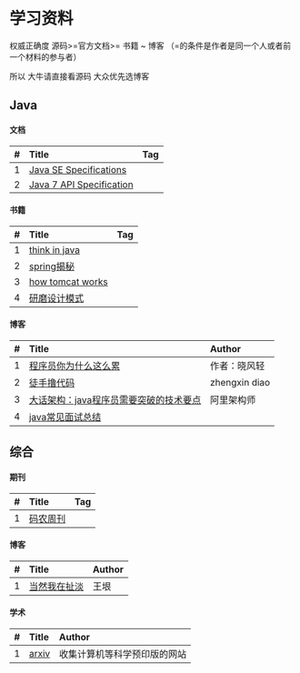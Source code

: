 # 学习资料

权威正确度 源码>=官方文档>= 书籍 ~ 博客 （=的条件是作者是同一个人或者前一个材料的参与者）   

所以 大牛请直接看源码 大众优先选博客


## Java
#### 文档
|#|Title|Tag|
|:------------- |:------------- |:------------- |
|1|[Java SE Specifications][001]||
|2|[Java 7 API Specification][002]||
#### 书籍
|#|Title|Tag|
|:------------- |:------------- |:------------- |
|1|[think in java][003]||
|2|[spring揭秘][008]||
|3|[how tomcat works][009]||
|4|[研磨设计模式][011]||

#### 博客
|#|Title|Author|
|:------------- |:------------- |:------------- |
|1|[程序员你为什么这么累][004]|作者：晓风轻|
|2|[徒手撸代码][007]|zhengxin diao|
|3|[大话架构：java程序员需要突破的技术要点][009]|阿里架构师|
|4|[java常见面试总结][012]||



## 综合
#### 期刊
|#|Title|Tag|
|:------------- |:------------- |:------------- |
|1|[码农周刊][006]||
#### 博客
|#|Title|Author|
|:------------- |:------------- |:------------- |
|1|[当然我在扯淡][005]|王垠|
#### 学术
|#|Title|Author|
|:------------- |:------------- |:------------- |
|1|[arxiv][010]|收集计算机等科学预印版的网站|










[001]: https://docs.oracle.com/javase/specs/
[002]: https://docs.oracle.com/javase/7/docs/api/
[003]: https://book.douban.com/subject/2130190/
[004]:https://zhuanlan.zhihu.com/p/28705206
[005]:http://www.yinwang.org/
[006]:https://weekly.manong.io/
[007]:https://www.xilidou.com/2018/01/08/spring-ioc/
[008]:https://book.douban.com/subject/3897837/
[009]:https://book.douban.com/subject/1943128/
[010]:https://arxiv.org/
[011]:https://book.douban.com/subject/5343318/
[012]:https://blog.csdn.net/as6757uyy65uy75/article/details/79370686
